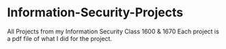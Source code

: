 # Information-Security-Projects
All Projects from my Information Security Class 1600 &amp; 1670
Each project is a pdf file of what I did for the project.
